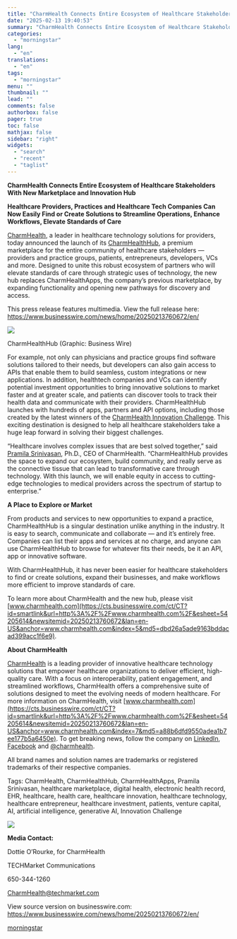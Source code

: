 ```yaml
---
title: "CharmHealth Connects Entire Ecosystem of Healthcare Stakeholders With New Marketplace and Innovation Hub"
date: "2025-02-13 19:40:53"
summary: "CharmHealth Connects Entire Ecosystem of Healthcare Stakeholders With New Marketplace and Innovation Hub Healthcare Providers, Practices and Healthcare Tech Companies Can Now Easily Find or Create Solutions to Streamline Operations, Enhance Workflows, Elevate Standards of Care CharmHealth, a leader in healthcare technology solutions for providers, today announced the launch of..."
categories:
  - "morningstar"
lang:
  - "en"
translations:
  - "en"
tags:
  - "morningstar"
menu: ""
thumbnail: ""
lead: ""
comments: false
authorbox: false
pager: true
toc: false
mathjax: false
sidebar: "right"
widgets:
  - "search"
  - "recent"
  - "taglist"
---
```


**CharmHealth Connects Entire Ecosystem of Healthcare Stakeholders With New Marketplace and Innovation Hub**

**Healthcare Providers, Practices and Healthcare Tech Companies Can Now Easily Find or Create Solutions to Streamline Operations, Enhance Workflows, Elevate Standards of Care**

[CharmHealth](https://cts.businesswire.com/ct/CT?id=smartlink&url=http%3A%2F%2Fwww.charmhealth.com%2F&esheet=54205614&newsitemid=20250213760672&lan=en-US&anchor=CharmHealth&index=1&md5=af04ddc12064858603cf1869b1c9e09c), a leader in healthcare technology solutions for providers, today announced the launch of its [CharmHealthHub](https://cts.businesswire.com/ct/CT?id=smartlink&url=https%3A%2F%2Fwww.charmhealthhub.com%2F&esheet=54205614&newsitemid=20250213760672&lan=en-US&anchor=CharmHealthHub&index=2&md5=3abbb422da495ceea13786a4808c0bf9), a premium marketplace for the entire community of healthcare stakeholders — providers and practice groups, patients, entrepreneurs, developers, VCs and more. Designed to unite this robust ecosystem of partners who will elevate standards of care through strategic uses of technology, the new hub replaces CharmHealthApps, the company’s previous marketplace, by expanding functionality and opening new pathways for discovery and access.

This press release features multimedia. View the full release here: <https://www.businesswire.com/news/home/20250213760672/en/>

 ![](https://mms.businesswire.com/media/20250213760672/en/2381558/4/CharmHealthHub_250213.jpg)

CharmHealthHub (Graphic: Business Wire)

For example, not only can physicians and practice groups find software solutions tailored to their needs, but developers can also gain access to APIs that enable them to build seamless, custom integrations or new applications. In addition, healthtech companies and VCs can identify potential investment opportunities to bring innovative solutions to market faster and at greater scale, and patients can discover tools to track their health data and communicate with their providers. CharmHealthHub launches with hundreds of apps, partners and API options, including those created by the latest winners of the [CharmHealth Innovation Challenge](https://cts.businesswire.com/ct/CT?id=smartlink&url=https%3A%2F%2Fwww.businesswire.com%2Fnews%2Fhome%2F20240829245622%2Fen%2FIntroducing-the-Future-of-Healthcare-CharmHealth-Announces-Winners-of-the-2024-Innovation-Challenge&esheet=54205614&newsitemid=20250213760672&lan=en-US&anchor=CharmHealth+Innovation+Challenge&index=3&md5=b22556b0d5b7f054c525662048f505b7). This exciting destination is designed to help all healthcare stakeholders take a huge leap forward in solving their biggest challenges.

“Healthcare involves complex issues that are best solved together,” said [Pramila Srinivasan](https://cts.businesswire.com/ct/CT?id=smartlink&url=https%3A%2F%2Fwww.linkedin.com%2Fin%2Fpramila-srinivasan-88842b26%2F&esheet=54205614&newsitemid=20250213760672&lan=en-US&anchor=Pramila+Srinivasan&index=4&md5=84c79ed063c7e962c4c2a5964dbd901d), Ph.D., CEO of CharmHealth. “CharmHealthHub provides the space to expand our ecosystem, build community, and really serve as the connective tissue that can lead to transformative care through technology. With this launch, we will enable equity in access to cutting-edge technologies to medical providers across the spectrum of startup to enterprise.”

**A Place to Explore or Market**

From products and services to new opportunities to expand a practice, CharmHealthHub is a singular destination unlike anything in the industry. It is easy to search, communicate and collaborate — and it’s entirely free. Companies can list their apps and services at no charge, and anyone can use CharmHealthHub to browse for whatever fits their needs, be it an API, app or innovative software.

With CharmHealthHub, it has never been easier for healthcare stakeholders to find or create solutions, expand their businesses, and make workflows more efficient to improve standards of care.

To learn more about CharmHealth and the new hub, please visit [www.charmhealth.com](https://cts.businesswire.com/ct/CT?id=smartlink&url=http%3A%2F%2Fwww.charmhealth.com%2F&esheet=54205614&newsitemid=20250213760672&lan=en-US&anchor=www.charmhealth.com&index=5&md5=dbd26a5ade9163bddacad399acc1f6e9).

**About CharmHealth**

[CharmHealth](https://cts.businesswire.com/ct/CT?id=smartlink&url=https%3A%2F%2Fwww.charmhealth.com%2F&esheet=54205614&newsitemid=20250213760672&lan=en-US&anchor=CharmHealth&index=6&md5=69f4a6b1edb5bf8ea08fc2ec5956114d) is a leading provider of innovative healthcare technology solutions that empower healthcare organizations to deliver efficient, high-quality care. With a focus on interoperability, patient engagement, and streamlined workflows, CharmHealth offers a comprehensive suite of solutions designed to meet the evolving needs of modern healthcare. For more information on CharmHealth, visit [www.charmhealth.com](https://cts.businesswire.com/ct/CT?id=smartlink&url=http%3A%2F%2Fwww.charmhealth.com%2F&esheet=54205614&newsitemid=20250213760672&lan=en-US&anchor=www.charmhealth.com&index=7&md5=a88b6dfd9550adea1b7ee177b5a6450e). To get breaking news, follow the company on [LinkedIn](https://cts.businesswire.com/ct/CT?id=smartlink&url=https%3A%2F%2Fwww.linkedin.com%2Fcompany%2Fcharmhealth%2F&esheet=54205614&newsitemid=20250213760672&lan=en-US&anchor=LinkedIn&index=8&md5=799ec0030d12d084ed1dc246406c25e3), [Facebook](https://cts.businesswire.com/ct/CT?id=smartlink&url=https%3A%2F%2Fwww.facebook.com%2Fcharmhealth&esheet=54205614&newsitemid=20250213760672&lan=en-US&anchor=Facebook&index=9&md5=04b3decefa34d449983a91710a8e38ff) and [@charmhealth](https://cts.businesswire.com/ct/CT?id=smartlink&url=https%3A%2F%2Fx.com%2Fcharmhealth&esheet=54205614&newsitemid=20250213760672&lan=en-US&anchor=%40charmhealth&index=10&md5=5d0e068b549794a3b6bf20872f151123).

All brand names and solution names are trademarks or registered trademarks of their respective companies.

Tags: CharmHealth, CharmHealthHub, CharmHealthApps, Pramila Srinivasan, healthcare marketplace, digital health, electronic health record, EHR, healthcare, health care, healthcare innovation, healthcare technology, healthcare entrepreneur, healthcare investment, patients, venture capital, AI, artificial intelligence, generative AI, Innovation Challenge

 ![](https://cts.businesswire.com/ct/CT?id=bwnews&sty=20250213760672r1&sid=mstr3&distro=nx&lang=en)

**Media Contact:**

Dottie O’Rourke, for CharmHealth
  
TECHMarket Communications
  
650-344-1260
  
[CharmHealth@techmarket.com](mailto:CharmHealth@techmarket.com)

View source version on businesswire.com: <https://www.businesswire.com/news/home/20250213760672/en/>

[morningstar](https://www.morningstar.com/news/business-wire/20250213760672/charmhealth-connects-entire-ecosystem-of-healthcare-stakeholders-with-new-marketplace-and-innovation-hub)
